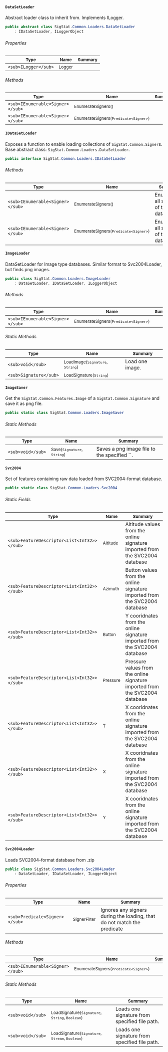 #### `DataSetLoader`

Abstract loader class to inherit from. Implements ILogger.
```csharp
public abstract class SigStat.Common.Loaders.DataSetLoader
    : IDataSetLoader, ILoggerObject

```

###### Properties

| <sub>Type</sub> | <sub>Name</sub> | <sub>Summary</sub> | 
| ---- | ---- | ---- | 
| `<sub>ILogger</sub>` | <sub>Logger</sub> |  | 


###### Methods

| <sub>Type</sub> | <sub>Name</sub> | <sub>Summary</sub> | 
| ---- | ---- | ---- | 
| `<sub>IEnumerable<Signer></sub>` | <sub>EnumerateSigners()</sub> |  | 
| `<sub>IEnumerable<Signer></sub>` | <sub>EnumerateSigners(`Predicate<Signer>`)</sub> |  | 


#### `IDataSetLoader`

Exposes a function to enable loading collections of `SigStat.Common.Signer`s.  Base abstract class: `SigStat.Common.Loaders.DataSetLoader`.
```csharp
public interface SigStat.Common.Loaders.IDataSetLoader

```

###### Methods

| <sub>Type</sub> | <sub>Name</sub> | <sub>Summary</sub> | 
| ---- | ---- | ---- | 
| `<sub>IEnumerable<Signer></sub>` | <sub>EnumerateSigners()</sub> | Enumerates all signers of the database | 
| `<sub>IEnumerable<Signer></sub>` | <sub>EnumerateSigners(`Predicate<Signer>`)</sub> | Enumerates all signers of the database | 


#### `ImageLoader`

DataSetLoader for Image type databases.  Similar format to Svc2004Loader, but finds png images.
```csharp
public class SigStat.Common.Loaders.ImageLoader
    : DataSetLoader, IDataSetLoader, ILoggerObject

```

###### Methods

| <sub>Type</sub> | <sub>Name</sub> | <sub>Summary</sub> | 
| ---- | ---- | ---- | 
| `<sub>IEnumerable<Signer></sub>` | <sub>EnumerateSigners(`Predicate<Signer>`)</sub> |  | 


###### Static Methods

| <sub>Type</sub> | <sub>Name</sub> | <sub>Summary</sub> | 
| ---- | ---- | ---- | 
| `<sub>void</sub>` | <sub>LoadImage(`Signature`, `String`)</sub> | Load one image. | 
| `<sub>Signature</sub>` | <sub>LoadSignature(`String`)</sub> |  | 


#### `ImageSaver`

Get the `SigStat.Common.Features.Image` of a `SigStat.Common.Signature` and save it as png file.
```csharp
public static class SigStat.Common.Loaders.ImageSaver

```

###### Static Methods

| <sub>Type</sub> | <sub>Name</sub> | <sub>Summary</sub> | 
| ---- | ---- | ---- | 
| `<sub>void</sub>` | <sub>Save(`Signature`, `String`)</sub> | Saves a png image file to the specified ``. | 


#### `Svc2004`

Set of features containing raw data loaded from SVC2004-format database.
```csharp
public static class SigStat.Common.Loaders.Svc2004

```

###### Static Fields

| <sub>Type</sub> | <sub>Name</sub> | <sub>Summary</sub> | 
| ---- | ---- | ---- | 
| `<sub>FeatureDescriptor<List<Int32>></sub>` | <sub>Altitude</sub> | Altitude values from the online signature imported from the SVC2004 database | 
| `<sub>FeatureDescriptor<List<Int32>></sub>` | <sub>Azimuth</sub> | Button values from the online signature imported from the SVC2004 database | 
| `<sub>FeatureDescriptor<List<Int32>></sub>` | <sub>Button</sub> | Y cooridnates from the online signature imported from the SVC2004 database | 
| `<sub>FeatureDescriptor<List<Int32>></sub>` | <sub>Pressure</sub> | Pressure values from the online signature imported from the SVC2004 database | 
| `<sub>FeatureDescriptor<List<Int32>></sub>` | <sub>T</sub> | X cooridnates from the online signature imported from the SVC2004 database | 
| `<sub>FeatureDescriptor<List<Int32>></sub>` | <sub>X</sub> | X cooridnates from the online signature imported from the SVC2004 database | 
| `<sub>FeatureDescriptor<List<Int32>></sub>` | <sub>Y</sub> | X cooridnates from the online signature imported from the SVC2004 database | 


#### `Svc2004Loader`

Loads SVC2004-format database from .zip
```csharp
public class SigStat.Common.Loaders.Svc2004Loader
    : DataSetLoader, IDataSetLoader, ILoggerObject

```

###### Properties

| <sub>Type</sub> | <sub>Name</sub> | <sub>Summary</sub> | 
| ---- | ---- | ---- | 
| `<sub>Predicate<Signer></sub>` | <sub>SignerFilter</sub> | Ignores any signers during the loading, that do not match the predicate | 


###### Methods

| <sub>Type</sub> | <sub>Name</sub> | <sub>Summary</sub> | 
| ---- | ---- | ---- | 
| `<sub>IEnumerable<Signer></sub>` | <sub>EnumerateSigners(`Predicate<Signer>`)</sub> |  | 


###### Static Methods

| <sub>Type</sub> | <sub>Name</sub> | <sub>Summary</sub> | 
| ---- | ---- | ---- | 
| `<sub>void</sub>` | <sub>LoadSignature(`Signature`, `String`, `Boolean`)</sub> | Loads one signature from specified file path. | 
| `<sub>void</sub>` | <sub>LoadSignature(`Signature`, `Stream`, `Boolean`)</sub> | Loads one signature from specified file path. | 


